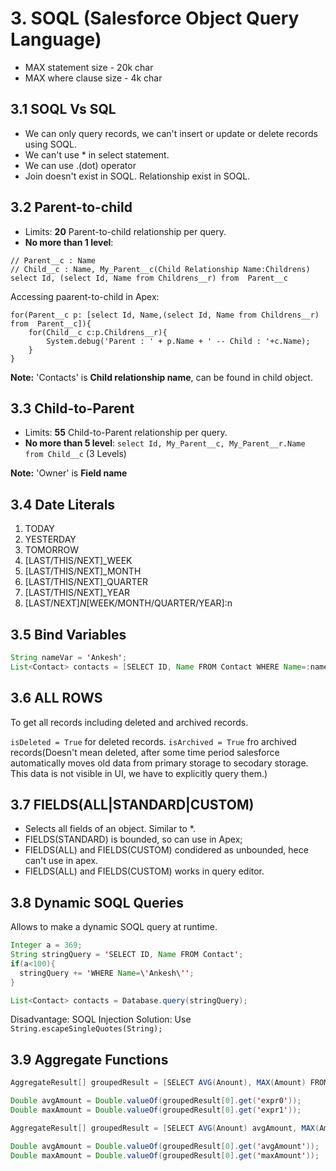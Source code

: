 # 3. SOQL (Salesforce Object Query Language)

- MAX statement size - 20k char
- MAX where clause size - 4k char

## 3.1 SOQL Vs SQL

- We can only query records, we can't insert or update or delete records using SOQL.
- We can't use * in select statement.
- We can use .(dot) operator
- Join doesn't exist in SOQL. Relationship exist in SOQL.

## 3.2 Parent-to-child

- Limits: **20** Parent-to-child relationship per query.
- **No more than 1 level**:

```
// Parent__c : Name
// Child__c : Name, My_Parent__c(Child Relationship Name:Childrens)
select Id, (select Id, Name from Childrens__r) from  Parent__c
```
Accessing paarent-to-child in Apex:
```
for(Parent__c p: [select Id, Name,(select Id, Name from Childrens__r) from  Parent__c]){
    for(Child__c c:p.Childrens__r){
        System.debug('Parent : ' + p.Name + ' -- Child : '+c.Name);
    }
}
```

**Note:** 'Contacts' is **Child relationship name**, can be found in child object.

## 3.3 Child-to-Parent

- Limits: **55** Child-to-Parent relationship per query.
- **No more than 5 level**: ```select Id, My_Parent__c, My_Parent__r.Name from Child__c``` (3 Levels)

**Note:** 'Owner' is **Field name**

## 3.4 Date Literals

1. TODAY
2. YESTERDAY
3. TOMORROW
4. [LAST/THIS/NEXT]_WEEK
5. [LAST/THIS/NEXT]_MONTH
6. [LAST/THIS/NEXT]_QUARTER
7. [LAST/THIS/NEXT]_YEAR
8. [LAST/NEXT]_N_[WEEK/MONTH/QUARTER/YEAR]:n

## 3.5 Bind Variables

``` java
String nameVar = 'Ankesh';
List<Contact> contacts = [SELECT ID, Name FROM Contact WHERE Name=:nameVar];
```

## 3.6 ALL ROWS

To get all records including deleted and archived records.

```isDeleted = True``` for deleted records.
```isArchived = True``` fro archived records(Doesn't mean deleted, after some time period salesforce automatically moves old data from primary storage to secodary storage. This data is not visible in UI, we have to explicitly query them.)

## 3.7 FIELDS(ALL|STANDARD|CUSTOM)

- Selects all fields of an object. Similar to *.
- FIELDS(STANDARD) is bounded, so can use in Apex;
- FIELDS(ALL) and FIELDS(CUSTOM) condidered as unbounded, hece can't use in apex.
- FIELDS(ALL) and FIELDS(CUSTOM) works in query editor.

## 3.8 Dynamic SOQL Queries

Allows to make a dynamic SOQL query at runtime.

``` java
Integer a = 369;
String stringQuery = 'SELECT ID, Name FROM Contact';
if(a<100){
  stringQuery += 'WHERE Name=\'Ankesh\'';
}

List<Contact> contacts = Database.query(stringQuery);
```

Disadvantage: SOQL Injection
Solution: Use ```String.escapeSingleQuotes(String);```

## 3.9 Aggregate Functions

``` java
AggregateResult[] groupedResult = [SELECT AVG(Anount), MAX(Amount) FROM opportunity];

Double avgAmount = Double.valueOf(groupedResult[0].get('expr0'));
Double maxAmount = Double.valueOf(groupedResult[0].get('expr1'));
```

``` java
AggregateResult[] groupedResult = [SELECT AVG(Anount) avgAmount, MAX(Amount) maxAmount FROM opportunity];

Double avgAmount = Double.valueOf(groupedResult[0].get('avgAmount'));
Double maxAmount = Double.valueOf(groupedResult[0].get('maxAmount'));
```
